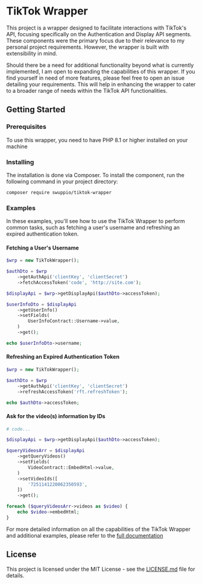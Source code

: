 # TikTok Wrapper

This project is a wrapper designed to facilitate interactions with TikTok's API, focusing specifically on the Authentication and Display API segments. These components were the primary focus due to their relevance to my personal project requirements. However, the wrapper is built with extensibility in mind.

Should there be a need for additional functionality beyond what is currently implemented, I am open to expanding the capabilities of this wrapper. If you find yourself in need of more features, please feel free to open an issue detailing your requirements. This will help in enhancing the wrapper to cater to a broader range of needs within the TikTok API functionalities.  

## Getting Started
### Prerequisites

To use this wrapper, you need to have PHP 8.1 or higher installed on your machine

### Installing

The installation is done via Composer. To install the component, run the following command in your project directory:

```bash
composer require swuppio/tiktok-wrapper
```

### Examples

In these examples, you'll see how to use the TikTok Wrapper to perform common tasks, such as fetching a user's username and refreshing an expired authentication token.

#### Fetching a User's Username

```php
$wrp = new TikTokWrapper();

$authDto = $wrp
    ->getAuthApi('clientKey', 'clientSecret')
    ->fetchAccessToken('code', 'http://site.com');

$displayApi = $wrp->getDisplayApi($authDto->accessToken);

$userInfoDto = $displayApi
    ->getUserInfo()
    ->setFields(
        UserInfoContract::Username->value,
    )
    ->get();

echo $userInfoDto->username;
```

#### Refreshing an Expired Authentication Token

```php
$wrp = new TikTokWrapper();

$authDto = $wrp
    ->getAuthApi('clientKey', 'clientSecret')
    ->refreshAccessToken('rft.refreshToken');

echo $authDto->accessToken;
```

#### Ask for the video(s) information by IDs

```php
# code...

$displayApi = $wrp->getDisplayApi($authDto->accessToken);

$queryVideosArr = $displayApi
    ->getQueryVideos()
    ->setFields(
        VideoContract::EmbedHtml->value,
    )
    ->setVideoIds([
        '7251141220062350593',
    ])
    ->get();

foreach ($queryVideosArr->videos as $video) {
    echo $video->embedHtml;
}
```

For more detailed information on all the capabilities of the TikTok Wrapper and additional examples, please refer to the [full documentation](https://swupp.io/components/tt-wrapper)

## License

This project is licensed under the MIT License - see the [LICENSE.md](LICENSE.md) file for details.